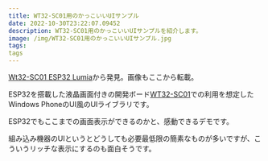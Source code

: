 ```yaml
---
title: WT32-SC01用のかっこいいUIサンプル
date: 2022-10-30T23:22:07.09452
description: WT32-SC01用のかっこいいUIサンプルを紹介します。
image: /img/WT32-SC01用のかっこいいUIサンプル.jpg
tags:
tags
---
```

[Wt32-SC01 ESP32 Lumia](https://hackaday.io/project/187369-wt32-sc01-esp32-lumia)から発見。画像もここから転載。

ESP32を搭載した液晶画面付きの開発ボード[WT32-SC01](../../post/esp32搭載のタッチ対応液晶付きのスタイリッシュな開発ボードwt320sc01/)での利用を想定したWindows PhoneのUI風のUIライブラリです。

ESP32でもここまでの画面表示ができるのかと、感動できるデモです。

組み込み機器のUIというとどうしても必要最低限の簡素なものが多いですが、こういうリッチな表示にするのも面白そうです。



